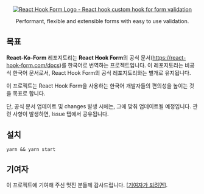 <div align="center">
    <p align="center">
        <a href="https://react-hook-form.com" title="React Hook Form - Simple React forms validation">
            <img src="https://raw.githubusercontent.com/bluebill1049/react-hook-form/master/docs/logo.png" alt="React Hook Form Logo - React hook custom hook for form validation"  />
        </a>
    </p>
</div>

<p align="center">Performant, flexible and extensible forms with easy to use validation.</p>

## 목표

**React-Ko-Form** 레포지토리는 **React Hook Form**의 공식 문서(https://react-hook-form.com/docs)를 한국어로 번역하는 프로젝트입니다. 이 레포지토리는 비공식 한국어 문서로서, React Hook Form의 공식 레포지토리와는 별개로 유지됩니다.

이 프로젝트는 React Hook Form을 사용하는 한국어 개발자들의 편의성을 높이는 것을 목표로 합니다.

단, 공식 문서 업데이트 및 changes 발생 시에는, 그에 맞춰 업데이트될 예정입니다. 관련 사항이 발생하면, Issue 탭에서 공유됩니다.

## 설치

    yarn && yarn start

## 기여자

이 프로젝트에 기여해 주신 멋진 분들께 감사드립니다. [[기여자가 되려면](https://github.com/hamsurang/react-ko-form/blob/master-ko/.github/CONTRIBUTING.md)].
